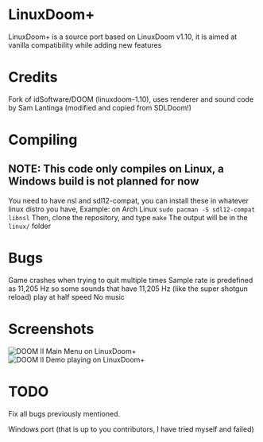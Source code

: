 # LinuxDoom+
LinuxDoom+ is a source port based on LinuxDoom v1.10, it is aimed at vanilla compatibility while adding new features
# Credits
Fork of idSoftware/DOOM (linuxdoom-1.10), uses renderer and sound code by Sam Lantinga (modified and copied from SDLDoom!)
# Compiling
## NOTE: This code only compiles on Linux, a Windows build is not planned for now
You need to have nsl and sdl12-compat, you can install these in whatever linux distro you have,
Example: on Arch Linux
```sudo pacman -S sdl12-compat libnsl```
Then, clone the repository, and type
```make```
The output will be in the ```linux/``` folder
# Bugs
Game crashes when trying to quit multiple times
Sample rate is predefined as 11,205 Hz so some sounds that have 11,205 Hz (like the super shotgun reload) play at half speed
No music
# Screenshots
![DOOM II Main Menu on LinuxDoom+](scrshot.png)
![DOOM II Demo playing on LinuxDoom+](scrshot2.png)
# TODO
Fix all bugs previously mentioned.

Windows port (that is up to you contributors, I have tried myself and failed)
